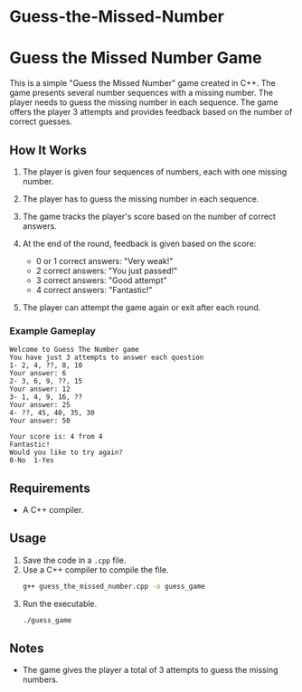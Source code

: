 # Guess-the-Missed-Number
# Guess the Missed Number Game

This is a simple "Guess the Missed Number" game created in C++. The game presents several number sequences with a missing number. The player needs to guess the missing number in each sequence. The game offers the player 3 attempts and provides feedback based on the number of correct guesses.

## How It Works

1. The player is given four sequences of numbers, each with one missing number.
2. The player has to guess the missing number in each sequence.
3. The game tracks the player's score based on the number of correct answers.
4. At the end of the round, feedback is given based on the score:
   - 0 or 1 correct answers: "Very weak!"
   - 2 correct answers: "You just passed!"
   - 3 correct answers: "Good attempt"
   - 4 correct answers: "Fantastic!"

5. The player can attempt the game again or exit after each round.

### Example Gameplay

```
Welcome to Guess The Number game
You have just 3 attempts to answer each question
1- 2, 4, ??, 8, 10
Your answer: 6
2- 3, 6, 9, ??, 15
Your answer: 12
3- 1, 4, 9, 16, ??
Your answer: 25
4- ??, 45, 40, 35, 30
Your answer: 50

Your score is: 4 from 4
Fantastic!
Would you like to try again?
0-No  1-Yes
```

## Requirements

- A C++ compiler.

## Usage

1. Save the code in a `.cpp` file.
2. Use a C++ compiler to compile the file.
   ```bash
   g++ guess_the_missed_number.cpp -o guess_game
   ```
3. Run the executable.
   ```bash
   ./guess_game
   ```

## Notes

- The game gives the player a total of 3 attempts to guess the missing numbers.
